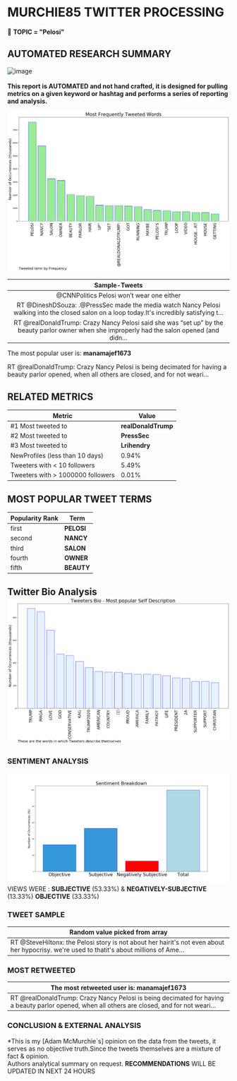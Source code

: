 # MURCHIE85 TWITTER PROCESSING 
&#x1F34E; **TOPIC = "Pelosi"**

## AUTOMATED RESEARCH SUMMARY

![image](https://marketingplatform.google.com/about/static/images/gmp/analytics-smb-benefit.jpg)
<br></br>
<b> This report is AUTOMATED and not hand crafted, it is designed for pulling metrics on a given keyword or hashtag and performs a series of reporting and analysis.</b>



![image](TWEETS.png)



|                **Sample-Tweets**        |
| :-------------: |
| @CNNPolitics Pelosi won’t wear one either |
| RT @DineshDSouza: .@PressSec made the media watch Nancy Pelosi walking into the closed salon on a loop today.It's incredibly satisfying t… |
| RT @realDonaldTrump: Crazy Nancy Pelosi said she was “set up” by the beauty parlor owner when she improperly had the salon opened (and didn… |

The most popular user is: **manamajef1673**
<div class="alert alert-block alert-danger"> RT @realDonaldTrump: Crazy Nancy Pelosi is being decimated for having a beauty parlor opened, when all others are closed, and for not weari…</div>

## RELATED METRICS<br>
| Metric | Value |
| ------------- | ------------- |
| #1 Most tweeted to  | **realDonaldTrump** |
| #2 Most tweeted to  | **PressSec** |
| #3 Most tweeted to  | **Lrihendry** |
| NewProfiles (less than 10 days) | 0.94%  |
| Tweeters with < 10 followers  | 5.49%|
| Tweeters with > 1000000 followers  | 0.01%  |



## MOST POPULAR TWEET TERMS 


| Popularity Rank  | Term |
| ------------- | ------------- |
| first  | **PELOSI**  |
| second  | **NANCY**  |
| third  | **SALON** |
| fourth  | **OWNER**  |
| fifth  | **BEAUTY**  |


## Twitter Bio Analysis![image](BIO.png)
### SENTIMENT ANALYSIS
![image](sentiment.png)
VIEWS WERE : **SUBJECTIVE**  (53.33%) & **NEGATIVELY-SUBJECTIVE** (13.33%) **OBJECTIVE** (33.33%)

### TWEET SAMPLE 
| Random value picked from array |
| ------------- |
|RT @SteveHiltonx: the Pelosi story is not about her hairit's not even about her hypocrisy. we're used to thatit's about millions of Ame… |

### MOST RETWEETED 

| The most retweeted user is: **manamajef1673**  |
| ------------- |
| RT @realDonaldTrump: Crazy Nancy Pelosi is being decimated for having a beauty parlor opened, when all others are closed, and for not weari… |

### CONCLUSION & EXTERNAL ANALYSIS

*This is my [Adam McMurchie`s] opinion on the data from the tweets, it serves as no objective truth.Since the tweets themselves are a mixture of fact & opinion.<br>
Authors analytical summary on request.
**RECOMMENDATIONS** WILL BE UPDATED IN NEXT  24 HOURS <br>